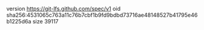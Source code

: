 version https://git-lfs.github.com/spec/v1
oid sha256:4531065c763a11c76b7cbf1b9fd9bdbd73716ae48148527b41795e46b1225d6a
size 39117

